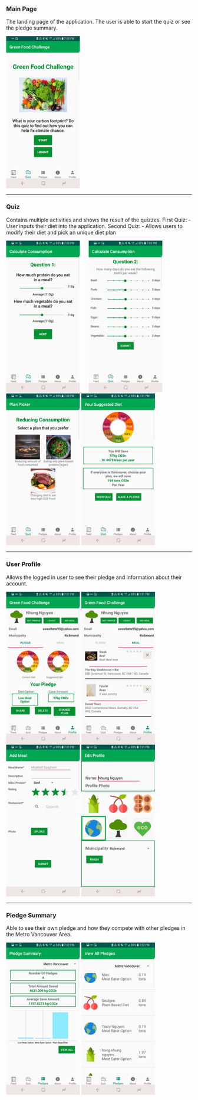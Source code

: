 <h3>Main Page</h3>
<p>
    The landing page of the application.
    The user is able to start the quiz or see the pledge summary.
</p>
<img src="screenshot_1.jpg" alt="drawing" width="200"/>
<hr />
<h3>Quiz</h3>
<p>
    Contains multiple activities and shows the result of the quizzes.
    First Quiz:
        - User inputs their diet into the application.
    Second Quiz:
        - Allows users to modify their diet and pick an unique diet plan
</p>
<img src="screenshot_2.jpg" alt="drawing" width="200" style='margin-right:20px;'/>
<img src="screenshot_3.jpg" alt="drawing" width="200"/>
<img src="screenshot_4.jpg" alt="drawing" width="200"/>
<img src="screenshot_5.jpg" alt="drawing" width="200"/>
<hr/>
<h3>User Profile</h3>
<p>
    Allows the logged in user to see their pledge and information about their account.
</p>
<img src="screenshot_6.jpg" alt="drawing" width="200"/>
<img src="screenshot_7.jpg" alt="drawing" width="200"/>
<img src="screenshot_8.jpg" alt="drawing" width="200"/>
<img src="screenshot_9.jpg" alt="drawing" width="200"/>
<hr />
<h3>Pledge Summary</h3>
<p>
    Able to see their own pledge and how they compete with other pledges in the Metro Vancouver Area.
</p>
<img src="screenshot_10.jpg" alt="drawing" width="200"/>
<img src="screenshot_11.jpg" alt="drawing" width="200"/>